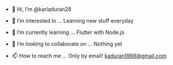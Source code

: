 - 👋 Hi, I’m @karladuran28
- 👀 I’m interested in ...
Learning new stuff everyday

- 🌱 I’m currently learning ...
Flutter with Node.js

- 💞️ I’m looking to collaborate on ...
Nothing yet

- 📫 How to reach me ...
Only by email! kaduran1998@gmail.com

<!---
karladuran28/karladuran28 is a ✨ special ✨ repository because its `README.md` (this file) appears on your GitHub profile.
You can click the Preview link to take a look at your changes.
--->
